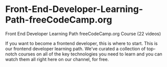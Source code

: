 # Front-End-Developer-Learning-Path-freeCodeCamp.org

Front End Developer Learning Path
freeCodeCamp.org
Course (22 videos) 

If you want to become a frontend developer, this is where to start. This is our frontend developer learning path. We’ve curated a collection of top-notch courses on all of the key technologies you need to learn and you can watch them all right here on our channel, for free.
